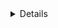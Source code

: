 [//]: # (copied from https://github.com/AdobeDocs/developer-distribute/blob/eds-migration/src/pages/index.md?plain=1#L36-L64)

<Details slots="header , list" repeat="4" summary = "Text Description of Diagram" subText="Diagram listing common use cases:"/>

- Developer Distribution (Start with the listing metadata):

1. Create new listing
2. Download starter package with plugin ID
3. Upload plugin & enter version details
4. Submit for review.

- Developer's own sandbox (Develop new plugin):

1. Create new listing
2. download starter package with plugin ID
3. upload plugin & enter version details
4. complete listings & submit for review.

- UXP Development Tool (UDT) (Develop plugin using temporary plugin ID):

1. Create new listing
2. obtain plugin ID and add to manifest
3. upload plugin & enter version details
4. complete listing & submit for review.

- Adobe Developer Console (Create plugin project and get plugin ID):
  
1. Create new listing
2. upload plugin & enter verison details
3. complete listing details
4. submit for review